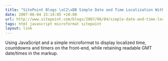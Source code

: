 ```yaml
---
title: "SitePoint Blogs \xC2\xBB Simple Date and Time Localization With JavaScript"
date: 2007-06-04 15:14:05 +10:00
url: http://www.sitepoint.com/blogs/2007/06/04/simple-date-and-time-localization-with-javascript/
tags: html javascript microformat sitepoint
layout: link
---
```

Using JavaScript and a simple microformat to display localized time, countdowns and timers on the front-end, while retaining readable GMT date/times in the markup.
